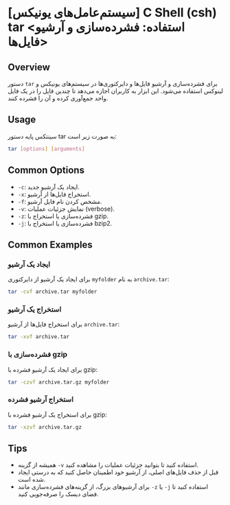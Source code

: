 # [سیستم‌عامل‌های یونیکس] C Shell (csh) tar <استفاده: فشرده‌سازی و آرشیو فایل‌ها>

## Overview
دستور `tar` برای فشرده‌سازی و آرشیو فایل‌ها و دایرکتوری‌ها در سیستم‌های یونیکس و لینوکس استفاده می‌شود. این ابزار به کاربران اجازه می‌دهد تا چندین فایل را در یک فایل واحد جمع‌آوری کرده و آن را فشرده کنند.

## Usage
سینتکس پایه دستور tar به صورت زیر است:

```bash
tar [options] [arguments]
```

## Common Options
- `-c`: ایجاد یک آرشیو جدید.
- `-x`: استخراج فایل‌ها از آرشیو.
- `-f`: مشخص کردن نام فایل آرشیو.
- `-v`: نمایش جزئیات عملیات (verbose).
- `-z`: فشرده‌سازی یا استخراج با gzip.
- `-j`: فشرده‌سازی یا استخراج با bzip2.

## Common Examples
### ایجاد یک آرشیو
برای ایجاد یک آرشیو از دایرکتوری `myfolder` به نام `archive.tar`:
```bash
tar -cvf archive.tar myfolder
```

### استخراج یک آرشیو
برای استخراج فایل‌ها از آرشیو `archive.tar`:
```bash
tar -xvf archive.tar
```

### فشرده‌سازی با gzip
برای ایجاد یک آرشیو فشرده با gzip:
```bash
tar -czvf archive.tar.gz myfolder
```

### استخراج آرشیو فشرده
برای استخراج یک آرشیو فشرده با gzip:
```bash
tar -xzvf archive.tar.gz
```

## Tips
- همیشه از گزینه `-v` استفاده کنید تا بتوانید جزئیات عملیات را مشاهده کنید.
- قبل از حذف فایل‌های اصلی، از آرشیو خود اطمینان حاصل کنید که به درستی ایجاد شده است.
- برای آرشیوهای بزرگ، از گزینه‌های فشرده‌سازی مانند `-z` یا `-j` استفاده کنید تا فضای دیسک را صرفه‌جویی کنید.